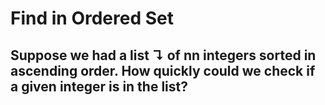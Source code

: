 # Find in Ordered Set

## Suppose we had a list ↴ of nn integers sorted in ascending order. How quickly could we check if a given integer is in the list?

